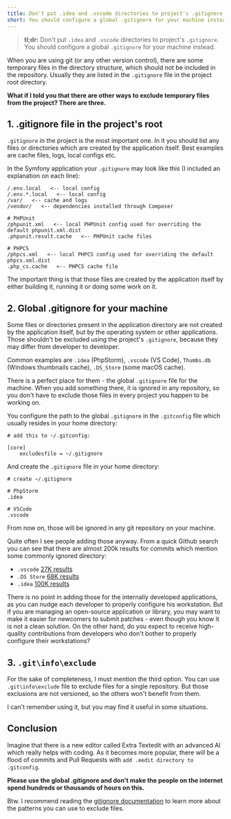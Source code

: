 ```yaml
---
title: Don't put .idea and .vscode directories to project's .gitignore
short: You should configure a global .gitignore for your machine instead.
---
```


> **tl;dr:** Don't put `.idea` and `.vscode` directories to project's `.gitignore`. You should configure a global `.gitignore` for your machine instead.

When you are using git (or any other version control), there are some temporary files in the directory structure, which should not be included in the repository. Usually they are listed in the `.gitignore` file in the project root directory.

**What if I told you that there are other ways to exclude temporary files from the project? There are three.**

## 1. .gitignore file in the project's root
`.gitignore` in the project is the most important one. In it you should list any files or directories which are created by the application itself. Best examples are cache files, logs, local configs etc.

In the Symfony application your `.gitignore` may look like this (I included an explanation on each line):

```.gitignore
/.env.local   <-- local config
/.env.*.local   <-- local config
/var/   <-- cache and logs
/vendor/   <-- dependencies installed through Composer

# PHPUnit
/phpunit.xml   <-- local PHPUnit config used for overriding the default phpunit.xml.dist
.phpunit.result.cache   <-- PHPUnit cache files

# PHPCS
/phpcs.xml   <-- local PHPCS config used for overriding the default phpcs.xml.dist
.php_cs.cache   <-- PHPCS cache file
```

The important thing is that those files are created by the application itself by either building it, running it or doing some work on it.

## 2. Global .gitignore for your machine

Some files or directories present in the application directory are not created by the application itself, but by the operating system or other applications. Those shouldn't be excluded using the project's `.gitignore`, because they may differ from developer to developer.

Common examples are `.idea` (PhpStorm), `.vscode` (VS Code), `Thumbs.db` (Windows thumbnails cache), `.DS_Store` (some macOS cache).

There is a perfect place for them - the global `.gitignore` file for the machine. When you add something there, it is ignored in any repository, so you don't have to exclude those files in every project you happen to be working on.

You configure the path to the global `.gitignore` in the `.gitconfig` file which usually resides in your home directory:

```
# add this to ~/.gitconfig:

[core]
    excludesfile = ~/.gitignore
```

And create the `.gitignore` file in your home directory:

```.gitignore
# create ~/.gitignore

# PhpStorm
.idea

# VSCode
.vscode
```

From now on, those will be ignored in any git repository on your machine.

Quite often I see people adding those anyway. From a quick Github search you can see that there are almost 200k results for commits which mention some commonly ignored directory:

* `.vscode` [27K results](https://github.com/search?q=gitignore+.vscode&type=Commits)
* `.DS Store` [68K results](https://github.com/search?q=gitignore+.DS_Store&type=Commits)
* `.idea` [100K results](https://github.com/search?q=gitignore+.idea&type=Commits)

There is no point in adding those for the internally developed applications, as you can nudge each developer to properly configure his workstation. But if you are managing an open-source application or library, you may want to make it easier for newcomers to submit patches - even though you know it is not a clean solution. On the other hand, do you expect to receive high-quality contributions from developers who don't bother to properly configure their workstations?

## 3. `.git\info\exclude`
For the sake of completeness, I must mention the third option. You can use `.git\info\exclude` file to exclude files for a single repository. But those exclusions are not versioned, so the others won't benefit from them.

I can't remember using it, but you may find it useful in some situations.

## Conclusion

Imagine that there is a new editor called Extra Textedit with an advanced AI which really helps with coding. As it becomes more popular, there will be a flood of commits and Pull Requests with `add .eedit directory to .gitconfig`.

**Please use the global .gitignore and don't make the people on the internet spend hundreds or thousands of hours on this.**

Btw. I recommend reading the [gitignore documentation](https://git-scm.com/docs/gitignore) to learn more about the patterns you can use to exclude files.

